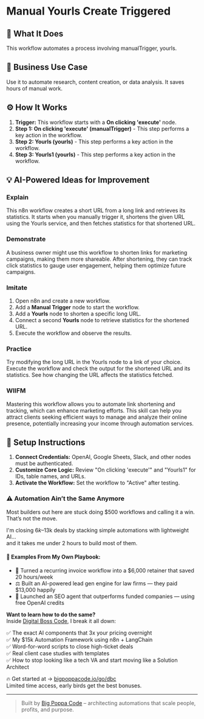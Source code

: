 # Manual Yourls Create Triggered

## 🚀 What It Does
This workflow automates a process involving manualTrigger, yourls.

## 💼 Business Use Case
Use it to automate research, content creation, or data analysis. It saves hours of manual work.

## ⚙️ How It Works
1.  **Trigger:** This workflow starts with a **On clicking 'execute'** node.
2. **Step 1: On clicking 'execute' (manualTrigger)** - This step performs a key action in the workflow.
3. **Step 2: Yourls (yourls)** - This step performs a key action in the workflow.
4. **Step 3: Yourls1 (yourls)** - This step performs a key action in the workflow.

## 💡 AI-Powered Ideas for Improvement
### Explain
This n8n workflow creates a short URL from a long link and retrieves its statistics. It starts when you manually trigger it, shortens the given URL using the Yourls service, and then fetches statistics for that shortened URL.

### Demonstrate
A business owner might use this workflow to shorten links for marketing campaigns, making them more shareable. After shortening, they can track click statistics to gauge user engagement, helping them optimize future campaigns.

### Imitate
1. Open n8n and create a new workflow.
2. Add a **Manual Trigger** node to start the workflow.
3. Add a **Yourls** node to shorten a specific long URL.
4. Connect a second **Yourls** node to retrieve statistics for the shortened URL.
5. Execute the workflow and observe the results.

### Practice
Try modifying the long URL in the Yourls node to a link of your choice. Execute the workflow and check the output for the shortened URL and its statistics. See how changing the URL affects the statistics fetched.

### WIIFM
Mastering this workflow allows you to automate link shortening and tracking, which can enhance marketing efforts. This skill can help you attract clients seeking efficient ways to manage and analyze their online presence, potentially increasing your income through automation services.

## 🔧 Setup Instructions
1. **Connect Credentials:** OpenAI, Google Sheets, Slack, and other nodes must be authenticated.
2. **Customize Core Logic:** Review "On clicking 'execute'" and "Yourls1" for IDs, table names, and URLs.
3. **Activate the Workflow:** Set the workflow to "Active" after testing.

### ⚠️ Automation Ain’t the Same Anymore

Most builders out here are stuck doing $500 workflows and calling it a win.  
That’s not the move.  

I'm closing $6k–$13k deals by stacking simple automations with lightweight AI...  
and it takes me under 2 hours to build most of them.

#### 🧠 Examples From My Own Playbook:
- 🔁 Turned a recurring invoice workflow into a $6,000 retainer that saved 20 hours/week  
- ⚖️ Built an AI-powered lead gen engine for law firms — they paid $13,000 happily  
- 🚀 Launched an SEO agent that outperforms funded companies — using free OpenAI credits  

**Want to learn how to do the same?**  
Inside [Digital Boss Code](https://bigpoppacode.io/go/dbc), I break it all down:

✅ The exact AI components that 3x your pricing overnight  
✅ My $15k Automation Framework using n8n + LangChain  
✅ Word-for-word scripts to close high-ticket deals  
✅ Real client case studies with templates  
✅ How to stop looking like a tech VA and start moving like a Solution Architect  

🔥 Get started at → [bigpoppacode.io/go/dbc](https://bigpoppacode.io/go/dbc)  
Limited time access, early birds get the best bonuses.

---
> Built by [Big Poppa Code](https://bigpoppacode.io) – architecting automations that scale people, profits, and purpose.
